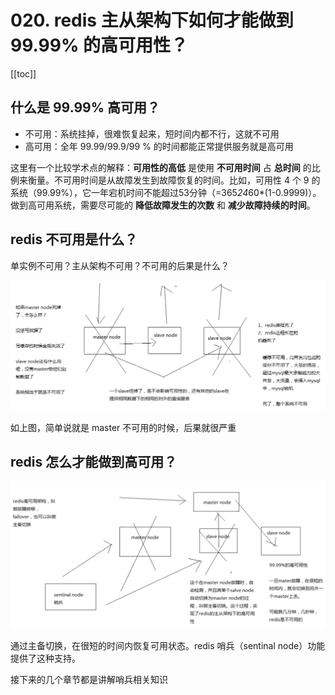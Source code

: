 # 020. redis 主从架构下如何才能做到 99.99% 的高可用性？
[[toc]]
## 什么是 99.99% 高可用？

- 不可用：系统挂掉，很难恢复起来，短时间内都不行，这就不可用
- 高可用：全年 99.99/99.9/99 % 的时间都能正常提供服务就是高可用

这里有一个比较学术点的解释：**可用性的高低** 是使用 **不可用时间** 占 **总时间** 的比例来衡量。不可用时间是从故障发生到故障恢复的时间。比如，可用性 4 个 9 的系统（99.99%），它一年宕机时间不能超过53分钟（=365*24*60*(1-0.9999)）。做到高可用系统，需要尽可能的 **降低故障发生的次数** 和 **减少故障持续的时间**。

## redis 不可用是什么？
单实例不可用？主从架构不可用？不可用的后果是什么？

![](./assets/markdown-img-paste-2019032321135939.png)

如上图，简单说就是 master 不可用的时候，后果就很严重

## redis 怎么才能做到高可用？
![](./assets/markdown-img-paste-20190323211722171.png)

通过主备切换，在很短的时间内恢复可用状态。redis 哨兵（sentinal node）功能提供了这种支持。

接下来的几个章节都是讲解哨兵相关知识


<iframe  height="500px" width="100%" frameborder=0 allowfullscreen="true" :src="$withBase('/ads.html')"></iframe>